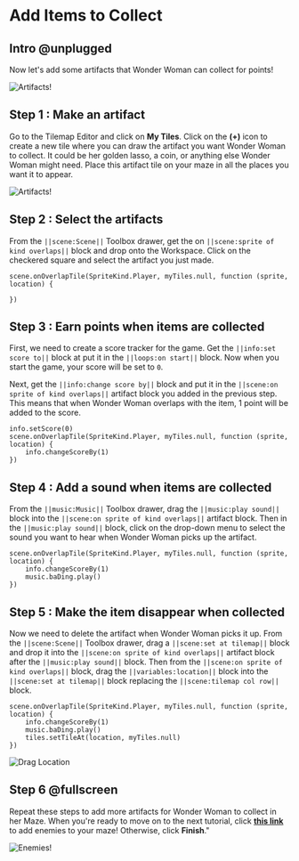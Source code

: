 # Add Items to Collect

## Intro @unplugged

Now let's add some artifacts that Wonder Woman can collect for points!

![Artifacts!](/static/recipes/wonder-woman-1984/artifact-preview.png)

## Step 1 : Make an artifact

Go to the Tilemap Editor and click on **My Tiles**. Click on the **(+)** icon to create a new tile where you can draw the artifact you want Wonder Woman to collect. It could be her golden lasso, a coin, or anything else Wonder Woman might need. Place this artifact tile on your maze in all the places you want it to appear.

![Artifacts!](/static/recipes/wonder-woman-1984/artifact-preview.png)

## Step 2 : Select the artifacts

From the ``||scene:Scene||`` Toolbox drawer, get the on ``||scene:sprite of kind overlaps||`` block and drop onto the Workspace. Click on the checkered square and select the artifact you just made.

```blocks
scene.onOverlapTile(SpriteKind.Player, myTiles.null, function (sprite, location) {
	
})
```

## Step 3 : Earn points when items are collected

First, we need to create a score tracker for the game. 
Get the ``||info:set score to||`` block at put it in the ``||loops:on start||`` block. 
Now when you start the game, your score will be set to `0`.

Next, get the ``||info:change score by||`` block and put it in the ``||scene:on sprite of kind overlaps||`` artifact block you added in the previous step.
This means that when Wonder Woman overlaps with the item, 1 point will be added to the score.

```blocks
info.setScore(0)
scene.onOverlapTile(SpriteKind.Player, myTiles.null, function (sprite, location) {
    info.changeScoreBy(1)
})
```

## Step 4 : Add a sound when items are collected

From the ``||music:Music||`` Toolbox drawer, drag the ``||music:play sound||`` block into the ``||scene:on sprite of kind overlaps||`` artifact block. Then in the ``||music:play sound||`` block, click on the drop-down menu to select the sound you want to hear when Wonder Woman picks up the artifact.

```blocks
scene.onOverlapTile(SpriteKind.Player, myTiles.null, function (sprite, location) {
    info.changeScoreBy(1)
    music.baDing.play()
})
```
 
## Step 5 : Make the item disappear when collected

Now we need to delete the artifact when Wonder Woman picks it up. From the ``||scene:Scene||`` Toolbox drawer, drag a ``||scene:set at tilemap||`` block and drop it into the ``||scene:on sprite of kind overlaps||`` artifact block after the ``||music:play sound||`` block. Then from the ``||scene:on sprite of kind overlaps||`` block, drag the ``||variables:location||`` block into the ``||scene:set at tilemap||`` block replacing the ``||scene:tilemap col row||`` block.

```blocks
scene.onOverlapTile(SpriteKind.Player, myTiles.null, function (sprite, location) {
    info.changeScoreBy(1)
    music.baDing.play()
    tiles.setTileAt(location, myTiles.null)
})
```

![Drag Location](/static/recipes/wonder-woman-1984/artifacts-location.gif)

## Step 6 @fullscreen

Repeat these steps to add more artifacts for Wonder Woman to collect in her Maze. When you're ready to move on to the next tutorial, click [**this link**](#recipe:/recipes/wonder-woman-1984/enemies) to add enemies to your maze! Otherwise, click **Finish**."
 
![Enemies!](/static/recipes/wonder-woman-1984/enemies-preview.png)